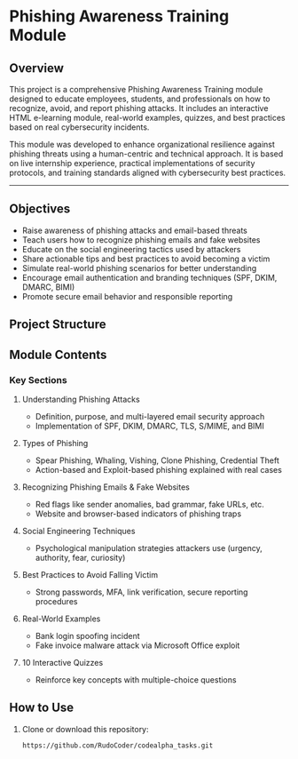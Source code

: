 #  Phishing Awareness Training Module

## Overview

This project is a comprehensive Phishing Awareness Training module designed to educate employees, students, and professionals on how to recognize, avoid, and report phishing attacks. It includes an interactive HTML e-learning module, real-world examples, quizzes, and best practices based on real cybersecurity incidents.

This module was developed to enhance organizational resilience against phishing threats using a human-centric and technical approach. It is based on live internship experience, practical implementations of security protocols, and training standards aligned with cybersecurity best practices.

---

##  Objectives

- Raise awareness of phishing attacks and email-based threats
- Teach users how to recognize phishing emails and fake websites
- Educate on the social engineering tactics used by attackers
- Share actionable tips and best practices to avoid becoming a victim
- Simulate real-world phishing scenarios for better understanding
- Encourage email authentication and branding techniques (SPF, DKIM, DMARC, BIMI)
- Promote secure email behavior and responsible reporting

## Project Structure
## Module Contents

### Key Sections
1. Understanding Phishing Attacks
   - Definition, purpose, and multi-layered email security approach
   - Implementation of SPF, DKIM, DMARC, TLS, S/MIME, and BIMI

2. Types of Phishing
   - Spear Phishing, Whaling, Vishing, Clone Phishing, Credential Theft
   - Action-based and Exploit-based phishing explained with real cases

3. Recognizing Phishing Emails & Fake Websites
   - Red flags like sender anomalies, bad grammar, fake URLs, etc.
   - Website and browser-based indicators of phishing traps

4. Social Engineering Techniques
   - Psychological manipulation strategies attackers use (urgency, authority, fear, curiosity)

5. Best Practices to Avoid Falling Victim
   - Strong passwords, MFA, link verification, secure reporting procedures

6. Real-World Examples
   - Bank login spoofing incident
   - Fake invoice malware attack via Microsoft Office exploit

7. 10 Interactive Quizzes
   - Reinforce key concepts with multiple-choice questions


##  How to Use

1. Clone or download this repository:
   ```bash
   https://github.com/RudoCoder/codealpha_tasks.git

